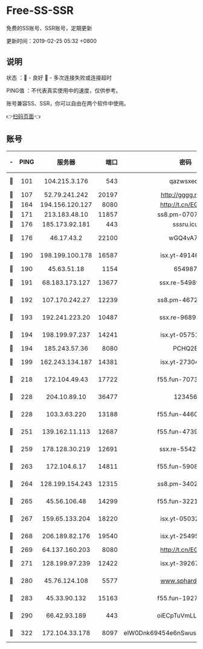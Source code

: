 # Free-SS-SSR

免费的SS账号、SSR账号，定期更新

更新时间：2019-02-25 05:32 +0800

## 说明

状态     ：🙂 - 良好 🙁 - 多次连接失败或连接超时

PING值   ：不代表真实使用中的速度，仅供参考。

账号兼容SS、SSR，你可以自由在两个软件中使用。

👉[扫码页面](https://liesauer.github.io/free-ss-ssr.github.io/)👈

## 账号

|-|PING|服务器|端口|密码|加密方式|区域|
|:----:|:----:|:-----:|-----:|:----:|:----:|:----:|
|🙂|101|104.215.3.176|543|qazwsxedc|aes-256-gcm|JP|
|🙂|107|52.79.241.242|20197|http://gggg.rocks|chacha20|KR|
|🙂|164|194.156.120.127|8080|http://t.cn/EGJIyrl|rc4-md5|RU|
|🙂|171|213.183.48.10|11857|ss8.pm-07077864|rc4-md5|RU|
|🙂|176|185.173.92.181|443|sssru.icu|rc4-md5|RU|
|🙂|176|46.17.43.2|22100|wGQ4vA7D|aes-256-gcm|RU|
|🙂|190|198.199.100.178|16587|isx.yt-49146501|aes-256-cfb|US|
|🙂|190|45.63.51.18|1154|654987|chacha20|US|
|🙂|191|68.183.173.127|13677|ssx.re-54989679|aes-256-cfb|US|
|🙂|192|107.170.242.27|12239|ss8.pm-46728067|aes-256-cfb|US|
|🙂|193|192.241.223.20|10487|ssx.re-96891906|aes-256-cfb|US|
|🙂|194|198.199.97.237|14241|isx.yt-05751748|aes-256-cfb|US|
|🙂|194|185.243.57.36|8080|PCHQ2E|rc4-md5|US|
|🙂|199|162.243.134.187|14381|isx.yt-27304607|aes-256-cfb|US|
|🙂|218|172.104.49.43|17722|f55.fun-70732779|aes-256-cfb|SG|
|🙂|228|204.10.89.10|36477|123456|aes-256-cfb|US|
|🙂|228|103.3.63.220|13188|f55.fun-44609917|aes-256-cfb|SG|
|🙂|251|139.162.11.113|12687|f55.fun-47392375|aes-256-cfb|SG|
|🙂|259|178.128.30.219|12691|ssx.re-55425348|aes-256-cfb|SG|
|🙂|263|172.104.6.17|14811|f55.fun-59087446|aes-256-cfb|US|
|🙂|264|128.199.154.243|12315|ss8.pm-34025795|aes-256-cfb|SG|
|🙂|265|45.56.106.48|14299|f55.fun-32217905|aes-256-cfb|US|
|🙂|267|159.65.133.204|18220|isx.yt-05032112|aes-256-cfb|SG|
|🙂|268|206.189.82.176|19540|isx.yt-25495933|aes-256-cfb|SG|
|🙂|269|64.137.160.203|8080|http://t.cn/EGJIyrl|rc4-md5|CA|
|🙂|271|128.199.97.239|12422|isx.yt-39267697|aes-256-cfb|SG|
|🙂|280|45.76.124.108|5577|www.sphard.com|aes-256-cfb|AU|
|🙂|283|45.33.90.132|15163|f55.fun-19270599|aes-256-cfb|US|
|🙂|290|66.42.93.189|443|oiECpTuVmLLxk4Ts|aes-256-cfb|US|
|🙂|322|172.104.33.178|8097|eIW0Dnk69454e6nSwuspv9DmS201tQ0D|aes-256-cfb|SG|
